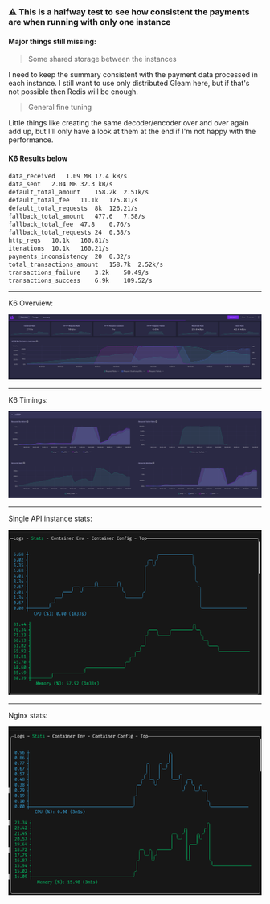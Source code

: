 ### ⚠️ This is a halfway test to see how consistent the payments are when running with only one instance

#### Major things still missing:

> Some shared storage between the instances

I need to keep the summary consistent with the payment data processed in each instance. I still want to use only distributed Gleam here, but if that's not possible then Redis will be enough.

> General fine tuning

Little things like creating the same decoder/encoder over and over again add up, but I'll only have a look at them at the end if I'm not happy with the performance.


#### K6 Results below

```
data_received	1.09 MB	17.4 kB/s
data_sent	2.04 MB	32.3 kB/s
default_total_amount	158.2k	2.51k/s
default_total_fee	11.1k	175.81/s
default_total_requests	8k	126.21/s
fallback_total_amount	477.6	7.58/s
fallback_total_fee	47.8	0.76/s
fallback_total_requests	24	0.38/s
http_reqs	10.1k	160.81/s
iterations	10.1k	160.21/s
payments_inconsistency	20	0.32/s
total_transactions_amount	158.7k	2.52k/s
transactions_failure	3.2k	50.49/s
transactions_success	6.9k	109.52/s
```

---

K6 Overview:

![K6 Overview Charts](./13_09_overview.png)

---

K6 Timings:

![K6 Timings Charts](./13_09_timings.png)

---

Single API instance stats:

![API instance stats](./13_09_api1.png)

---

Nginx stats:

![Nginx stats](./13_09_nginx.png)
